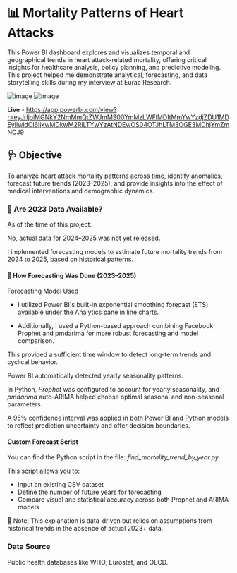 
# 📊 Mortality Patterns of Heart Attacks

This Power BI dashboard explores and visualizes temporal and geographical trends in heart attack-related mortality, offering critical insights for healthcare analysis, policy planning, and predictive modeling. This project helped me demonstrate analytical, forecasting, and data storytelling skills during my interview at Eurac Research.

![image](https://github.com/user-attachments/assets/0c1a9444-6d9a-4711-8a75-0c945f6bf1dc)
![image](https://github.com/user-attachments/assets/f786c233-d0a3-4112-ab28-ddf8c6deaddf)

**Live** - https://app.powerbi.com/view?r=eyJrIjoiMGNkY2NmMmQtZWJmMS00YmMzLWFlMDItMmYwYzdjZDU1MDEyIiwidCI6IjkwMDkwM2RlLTYwYzAtNDEwOS04OTJhLTM3OGE3MDhjYmZmNCJ9

## 🩺 Objective
To analyze heart attack mortality patterns across time, identify anomalies, forecast future trends (2023–2025), and provide insights into the effect of medical interventions and demographic dynamics.

### 📅 Are 2023 Data Available?
As of the time of this project:

No, actual data for 2024–2025 was not yet released.

I implemented forecasting models to estimate future mortality trends from 2024 to 2025, based on historical patterns.

#### 🔮 How Forecasting Was Done (2023–2025)
Forecasting Model Used

* I utilized Power BI's built-in exponential smoothing forecast (ETS) available under the Analytics pane in line charts.

* Additionally, I used a Python-based approach combining Facebook Prophet and pmdarima for more robust forecasting and model comparison.


This provided a sufficient time window to detect long-term trends and cyclical behavior.

Power BI automatically detected yearly seasonality patterns.

In Python, *Prophet* was configured to account for yearly seasonality, and *pmdarima* auto-ARIMA helped choose optimal seasonal and non-seasonal parameters.

A 95% confidence interval was applied in both Power BI and Python models to reflect prediction uncertainty and offer decision boundaries.

#### Custom Forecast Script

You can find the Python script in the file:
*find_mortality_trend_by_year.py*

This script allows you to:

* Input an existing CSV dataset
* Define the number of future years for forecasting
* Compare visual and statistical accuracy across both Prophet and ARIMA models

📌 Note: This explanation is data-driven but relies on assumptions from historical trends in the absence of actual 2023+ data.

### Data Source
Public health databases like WHO, Eurostat, and OECD.
